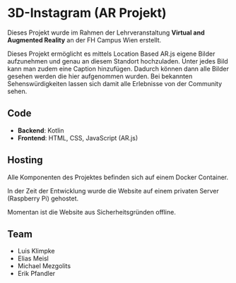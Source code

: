 3D-Instagram (AR Projekt)
=====

Dieses Projekt wurde im Rahmen der Lehrveranstaltung **Virtual and Augmented Reality** an der FH Campus Wien erstellt.

Dieses Projekt ermöglicht es mittels Location Based AR.js eigene Bilder aufzunehmen und genau an diesem Standort hochzuladen. Unter jedes Bild kann man zudem eine Caption hinzufügen. Dadurch können dann alle Bilder gesehen werden die hier aufgenommen wurden. Bei bekannten Sehenswürdigkeiten lassen sich damit alle Erlebnisse von der Community sehen.

## Code

* **Backend**: Kotlin
* **Frontend**: HTML, CSS, JavaScript (AR.js)

## Hosting

Alle Komponenten des Projektes befinden sich auf einem Docker Container.

In der Zeit der Entwicklung wurde die Website auf einem privaten Server (Raspberry Pi) gehostet.

Momentan ist die Website aus Sicherheitsgründen offline.

## Team

* Luis Klimpke
* Elias Meisl
* Michael Mezgolits 
* Erik Pfandler
